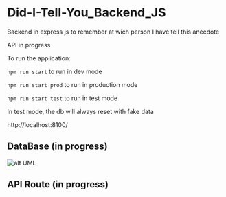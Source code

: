 # Did-I-Tell-You_Backend_JS
Backend in express js to remember at wich person I have tell this anecdote

API in progress

To run the application:

`npm run start` to run in dev mode

`npm run start prod` to run in production mode

`npm run start test` to run in test mode

In test mode, the db will always reset with fake data


http://localhost:8100/


## DataBase (in progress)

![alt UML](https://raw.githubusercontent.com/kingdomflo/Did-I-Tell-You_Backend_JS/master/out/src/models/plantUml/class/class.png)

## API Route (in progress)
